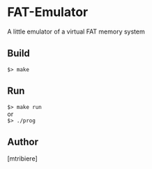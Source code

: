 # FAT-Emulator
A little emulator of a virtual FAT memory system

## Build
``
$> make
``

## Run
``
$> make run  
``  
or  
``
$> ./prog 
``

## Author
[mtribiere]
